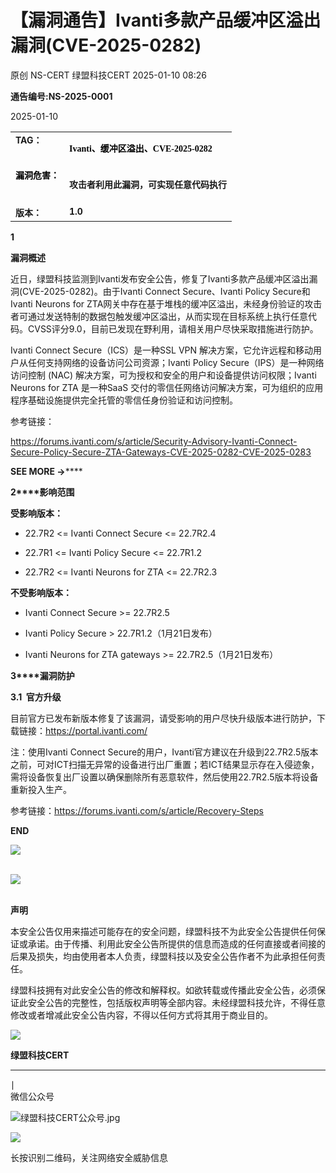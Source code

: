 #  【漏洞通告】Ivanti多款产品缓冲区溢出漏洞(CVE-2025-0282)   
原创 NS-CERT  绿盟科技CERT   2025-01-10 08:26  
  
**通告编号:NS-2025-0001**  
  
2025-01-10  
  
<table><tbody><tr><td style="margin: 5px 10px;border-color: rgb(216, 216, 216);word-break: break-all;" valign="top"><strong><span style="font-size: 14px;">TA</span></strong><strong><span style="font-size: 14px;">G：</span></strong></td><td style="margin: 5px 10px;border-color: rgb(216, 216, 216);word-break: break-all;" valign="top"><p style="vertical-align: inherit;line-height: 1.75em;font-size: 14px;color: rgb(0, 0, 0);font-family: 微软雅黑;"><strong style="caret-color: red;line-height: 1.57em;font-family:微软雅黑, &#34;Microsoft YaHei&#34;;">Ivanti、缓冲区溢出、CVE-2025-0282</strong></p></td></tr><tr><td style="margin: 5px 10px;border-color: rgb(216, 216, 216);word-break: break-all;" valign="top"><span style="color: rgb(0, 0, 0);"><strong><span style="font-size: 14px;">漏洞危害：</span></strong></span><span style="color: rgb(255, 0, 0);"><strong><span style="font-size: 14px;"></span></strong></span></td><td style="margin: 5px 10px;border-color: rgb(216, 216, 216);word-break: break-all;" valign="top"><p><strong style="caret-color: red;font-size: 14px;line-height: 1.57em;font-family:微软雅黑, &#34;Microsoft YaHei&#34;;">攻击者利用此漏洞，可实现任意代码执行</strong></p></td></tr><tr><td style="margin: 5px 10px;border-color: rgb(216, 216, 216);word-break: break-all;" valign="top"><strong><span style="font-size: 14px;">版本：</span></strong></td><td style="margin: 5px 10px;border-color: rgb(216, 216, 216);word-break: break-all;" valign="top"><strong><span style="font-size: 14px;">1.0<br/></span></strong></td></tr></tbody></table>  
  
**1**  
  
  
**漏洞概述**  
  
  
近日，绿盟科技监测到Ivanti发布安全公告，修复了Ivanti多款产品缓冲区溢出漏洞(CVE-2025-0282)。由于Ivanti Connect Secure、Ivanti Policy Secure和Ivanti Neurons for ZTA网关中存在基于堆栈的缓冲区溢出，未经身份验证的攻击者可通过发送特制的数据包触发缓冲区溢出，从而实现在目标系统上执行任意代码。CVSS评分9.0，目前已发现在野利用，请相关用户尽快采取措施进行防护。  
  
Ivanti Connect Secure（ICS）是一种SSL VPN 解决方案，它允许远程和移动用户从任何支持网络的设备访问公司资源；Ivanti Policy Secure（IPS）是一种网络访问控制 (NAC) 解决方案，可为授权和安全的用户和设备提供访问权限；Ivanti Neurons for ZTA 是一种SaaS 交付的零信任网络访问解决方案，可为组织的应用程序基础设施提供完全托管的零信任身份验证和访问控制。  
  
  
参考链接：  
  
https://forums.ivanti.com/s/article/Security-Advisory-Ivanti-Connect-Secure-Policy-Secure-ZTA-Gateways-CVE-2025-0282-CVE-2025-0283  
  
  
**SEE MORE →******  
  
**2****影响范围**  
  
**受影响版本：**  
  
- 22.7R2 <= Ivanti Connect Secure <= 22.7R2.4  
  
- 22.7R1 <= Ivanti Policy Secure <= 22.7R1.2  
  
- 22.7R2 <= Ivanti Neurons for ZTA <= 22.7R2.3  
  
  
  
  
**不受影响版本：**  
  
- Ivanti Connect Secure >= 22.7R2.5  
  
- Ivanti Policy Secure > 22.7R1.2（1月21日发布）  
  
- Ivanti Neurons for ZTA gateways >= 22.7R2.5（1月21日发布）  
  
  
  
**3****漏洞防护**  
  
**3.1  官方升级**  
  
目前官方已发布新版本修复了该漏洞，请受影响的用户尽快升级版本进行防护，下载链接：https://portal.ivanti.com/  
  
 注：使用Ivanti Connect Secure的用户，Ivanti官方建议在升级到22.7R2.5版本之前，可对ICT扫描无异常的设备进行出厂重置；若ICT结果显示存在入侵迹象，需将设备恢复出厂设置以确保删除所有恶意软件，然后使用22.7R2.5版本将设备重新投入生产。  
  
参考链接：https://forums.ivanti.com/s/article/Recovery-Steps  
  
  
**END**  
  
![](https://mmbiz.qpic.cn/mmbiz_png/qR4ORTNELImFwJM2rh6GKbnrurdFA28jJ8chUPyC1U6aW3jhenqEiaXkmeGVmfOnvAJy8j3My901JQ7emHaicYzA/640?wx_fmt=png "")  
           
  
![](https://mmbiz.qpic.cn/mmbiz_jpg/qR4ORTNELImFwJM2rh6GKbnrurdFA28jib7icfic0lJJHh3eLRpIXiaia08KqOSEibBsz64vlOH9aqicu3lmjccEeAFWQ/640?wx_fmt=jpeg "")  
          
  
**声明**  
  
本安全公告仅用来描述可能存在的安全问题，绿盟科技不为此安全公告提供任何保证或承诺。由于传播、利用此安全公告所提供的信息而造成的任何直接或者间接的后果及损失，均由使用者本人负责，绿盟科技以及安全公告作者不为此承担任何责任。              
  
绿盟科技拥有对此安全公告的修改和解释权。如欲转载或传播此安全公告，必须保证此安全公告的完整性，包括版权声明等全部内容。未经绿盟科技允许，不得任意修改或者增减此安全公告内容，不得以任何方式将其用于商业目的。              
  
![](https://mmbiz.qpic.cn/mmbiz_jpg/qR4ORTNELImFwJM2rh6GKbnrurdFA28jib7icfic0lJJHh3eLRpIXiaia08KqOSEibBsz64vlOH9aqicu3lmjccEeAFWQ/640?wx_fmt=jpeg "")  
  
  
**绿盟科技CERT**  
****  
∣  
微信公众号  
  
![](https://mmbiz.qpic.cn/mmbiz_jpg/VvfsuOanecqj81icdkXyzH6Qcz2EtgU4eoKhO1Y9wMCHrdWdaJOcNtP5ljghfFpQLTBhGKSYzRUzXdxHFwcn0icg/640?wx_fmt=jpeg&from=appmsg "绿盟科技CERT公众号.jpg")  
  
![](https://mmbiz.qpic.cn/mmbiz/Hu8hctxHqSW0nSJn8p8OHVEQwHicSwTibFJMBE650AxdzfISoeY8woe2QsgCINIBrccBOOUft2HuU0GsNQWibSG7g/640?wx_fmt=png "")  
  
长按识别二维码，关注网络安全威胁信息  
  
  
  
